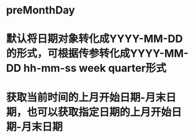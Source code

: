 # preMonthDay
# 默认将日期对象转化成YYYY-MM-DD的形式，可根据传参转化成YYYY-MM-DD hh-mm-ss week quarter形式
# 获取当前时间的上月开始日期-月末日期，也可以获取指定日期的上月开始日期-月末日期

